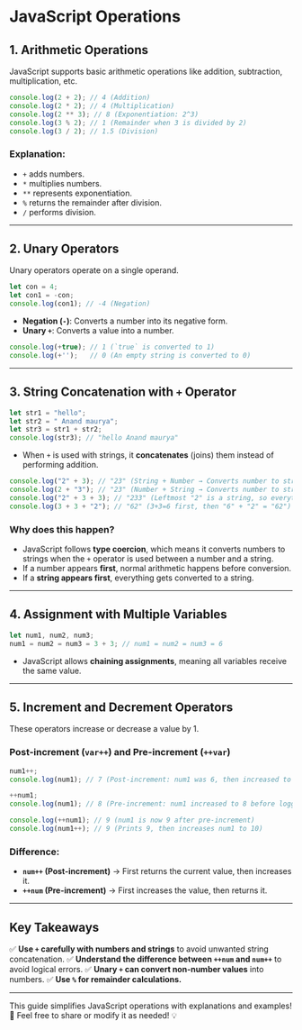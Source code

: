 # **JavaScript Operations**

## **1. Arithmetic Operations**
JavaScript supports basic arithmetic operations like addition, subtraction, multiplication, etc.

```javascript
console.log(2 + 2); // 4 (Addition)
console.log(2 * 2); // 4 (Multiplication)
console.log(2 ** 3); // 8 (Exponentiation: 2^3)
console.log(3 % 2); // 1 (Remainder when 3 is divided by 2)
console.log(3 / 2); // 1.5 (Division)
```

### **Explanation:**
- `+` adds numbers.
- `*` multiplies numbers.
- `**` represents exponentiation.
- `%` returns the remainder after division.
- `/` performs division.

---

## **2. Unary Operators**
Unary operators operate on a single operand.

```javascript
let con = 4;
let con1 = -con;
console.log(con1); // -4 (Negation)
```

- **Negation (`-`)**: Converts a number into its negative form.
- **Unary `+`**: Converts a value into a number.

```javascript
console.log(+true); // 1 (`true` is converted to 1)
console.log(+'');   // 0 (An empty string is converted to 0)
```

---

## **3. String Concatenation with `+` Operator**

```javascript
let str1 = "hello";
let str2 = " Anand maurya";
let str3 = str1 + str2;
console.log(str3); // "hello Anand maurya"
```

- When `+` is used with strings, it **concatenates** (joins) them instead of performing addition.

```javascript
console.log("2" + 3); // "23" (String + Number → Converts number to string)
console.log(2 + "3"); // "23" (Number + String → Converts number to string)
console.log("2" + 3 + 3); // "233" (Leftmost "2" is a string, so everything becomes a string)
console.log(3 + 3 + "2"); // "62" (3+3=6 first, then "6" + "2" = "62")
```

### **Why does this happen?**
- JavaScript follows **type coercion**, which means it converts numbers to strings when the `+` operator is used between a number and a string.
- If a number appears **first**, normal arithmetic happens before conversion.
- If a **string appears first**, everything gets converted to a string.

---

## **4. Assignment with Multiple Variables**

```javascript
let num1, num2, num3;
num1 = num2 = num3 = 3 + 3; // num1 = num2 = num3 = 6
```

- JavaScript allows **chaining assignments**, meaning all variables receive the same value.

---

## **5. Increment and Decrement Operators**
These operators increase or decrease a value by 1.

### **Post-increment (`var++`) and Pre-increment (`++var`)**

```javascript
num1++; 
console.log(num1); // 7 (Post-increment: num1 was 6, then increased to 7)

++num1; 
console.log(num1); // 8 (Pre-increment: num1 increased to 8 before logging)

console.log(++num1); // 9 (num1 is now 9 after pre-increment)
console.log(num1++); // 9 (Prints 9, then increases num1 to 10)
```

### **Difference:**
- **`num++` (Post-increment)** → First returns the current value, then increases it.
- **`++num` (Pre-increment)** → First increases the value, then returns it.

---

## **Key Takeaways**
✅ **Use `+` carefully with numbers and strings** to avoid unwanted string concatenation.
✅ **Understand the difference between `++num` and `num++`** to avoid logical errors.
✅ **Unary `+` can convert non-number values** into numbers.
✅ **Use `%` for remainder calculations.**

---

This guide simplifies JavaScript operations with explanations and examples! 🚀 Feel free to share or modify it as needed! 💡
